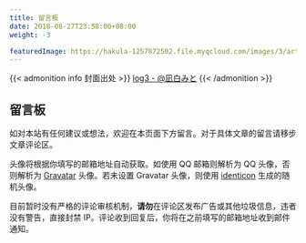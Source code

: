 ```yaml
---
title: 留言板
date: 2018-08-27T23:58:00+08:00
weight: -3

featuredImage: https://hakula-1257872502.file.myqcloud.com/images/3/article-covers/2a433cd8-b0ae-4127-95f8-f0ca6c7ff439_67767892.webp
---
```


{{< admonition info 封面出处 >}}
[log3 - @凪白みと](https://www.pixiv.net/artworks/67767892)
{{< /admonition >}}

## 留言板

如对本站有任何建议或想法，欢迎在本页面下方留言。对于具体文章的留言请移步文章评论区。

头像将根据你填写的邮箱地址自动获取。如使用 QQ 邮箱则解析为 QQ 头像，否则解析为 [Gravatar] 头像。若未设置 Gravatar 头像，则使用 [identicon] 生成的随机头像。

目前暂时没有严格的评论审核机制，**请勿**在评论区发布广告或其他垃圾信息，违者没有警告，直接封禁 IP。评论收到回复后，你将在之前填写的邮箱地址收到邮件通知。

[Gravatar]: https://en.gravatar.com
[identicon]: https://www.npmjs.com/package/identicon
